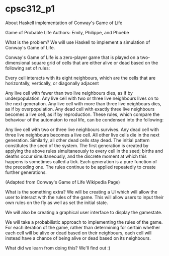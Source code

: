 # cpsc312_p1
About Haskell implementation of Conway's Game of Life

Game of Probable Life
Authors: Emily, Philippe, and Phoebe

What is the problem?
We will use Haskell to implement a simulation of Conway's Game of Life.

Conway's Game of Life is a zero-player game that is played on a two-dimensional square grid of cells that are either alive or dead based on the following set of rules:

Every cell interacts with its eight neighbours, which are the cells that are horizontally, vertically, or diagonally adjacent

Any live cell with fewer than two live neighbours dies, as if by underpopulation.
Any live cell with two or three live neighbours lives on to the next generation.
Any live cell with more than three live neighbours dies, as if by overpopulation.
Any dead cell with exactly three live neighbours becomes a live cell, as if by reproduction.
These rules, which compare the behaviour of the automaton to real life, can be condensed into the following:

Any live cell with two or three live neighbours survives.
Any dead cell with three live neighbours becomes a live cell.
All other live cells die in the next generation. Similarly, all other dead cells stay dead.
The initial pattern constitutes the seed of the system. The first generation is created by applying the above rules simultaneously to every cell in the seed; births and deaths occur simultaneously, and the discrete moment at which this happens is sometimes called a tick. Each generation is a pure function of the preceding one. The rules continue to be applied repeatedly to create further generations.

(Adapted from Conway's Game of Life Wikipedia Page)

What is the something extra?
We will be creating a UI which will allow the user to interact with the rules of the game. This will allow users to input their own rules on the fly as well as set the initial state.

We will also be creating a graphical user interface to display the gamestate.

We will take a probabilistic approach to implementing the rules of the game. For each iteration of the game, rather than determining for certain whether each cell will be alive or dead based on their neighbours, each cell will instead have a chance of being alive or dead based on its neighbours.

What did we learn from doing this?
We'll find out :)
